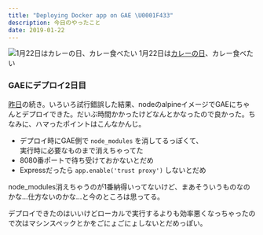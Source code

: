 ```yaml
---
title: "Deploying Docker app on GAE \U0001F433"
description: 今日のやったこと
date: 2019-01-22
---
```


![1月22日は[カレーの日](http://www.nnh.to/01/22.html)、カレー食べたい](https://cdn-images-1.medium.com/max/800/0*ipJfptDV5JqZcvYn.png)
1月22日は[カレーの日](http://www.nnh.to/01/22.html)、カレー食べたい

### GAEにデプロイ2日目

[昨日](https://medium.com/@dachi/my-memory-has-gone-away-d1944bf1ef4b)の続き。いろいろ試行錯誤した結果、nodeのalpineイメージでGAEにちゃんとデプロイできた。だいぶ時間かかったけどなんとかなったので良かった。ちなみに、ハマったポイントはこんなかんじ。

*   デプロイ時にGAE側で `node_modules` を消してるっぽくて、  
    実行時に必要なものまで消えちゃってた
*   8080番ポートで待ち受けておかないとだめ
*   Expressだったら `app.enable('trust proxy')` しないとだめ

node\_modules消えちゃうのが1番納得いってないけど、まあそういうものなのかな…仕方ないのかな…と今のところは思ってる。

デプロイできたのはいいけどローカルで実行するよりも効率悪くなっちゃったので次はマシンスペックとかをごにょごにょしないとだめっぽい。
